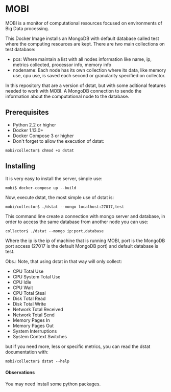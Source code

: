 # MOBI

MOBI is a monitor of computational resources focused on environments of Big Data processing.

This Docker Image installs an MongoDB with default database called test where the computing 
resources are kept. There are two main collections on test database:

- pcs: Where maintain a list with all nodes information like name, ip, metrics collected, 
processor info, memory info
- nodename: Each node has its own collection where its data, like memory use, cpu use, is saved
each second or granularity specified on collector.

In this repository that are a version of dstat, but with some aditional features needed to work
with MOBI. A MongoDB connection to sendo the information about the computational node to
the database.

## Prerequisites

* Python 2.2 or higher
* Docker 1.13.0+
* Docker Compose 3 or higher
* Don't forget to allow the execution of dstat:

```mobi/collector$ chmod +x dstat```

## Installing

It is very easy to install the server, simple use:

```mobi$ docker-compose up --build```

Now, execute dstat, the most simple use of dstat is:

```mobi/collector$ ./dstat --mongo localhost:27017,test```

This command line create a connection with mongo server and database,
in order to access the same database from another node you can use:

```collector$ ./dstat --mongo ip:port,database```

Where the ip is the ip of machine that is running MOBI, port is the
MongoDB port access (27017 is the default MongoDB port) and default database 
is test.

Obs.: Note, that using dstat in that way will only collect:

- CPU Total Use
- CPU System Total Use
- CPU Idle
- CPU Wait
- CPU Total Steal
- Disk Total Read
- Disk Total Write
- Network Total Received
- Network Total Send
- Memory Pages In
- Memory Pages Out
- System Interruptions
- System Context Switches

but if you need more, less or specific metrics, you can
read the dstat documentation with:

```mobi/collector$ dstat --help```

#### Observations

You may need install some python packages.
